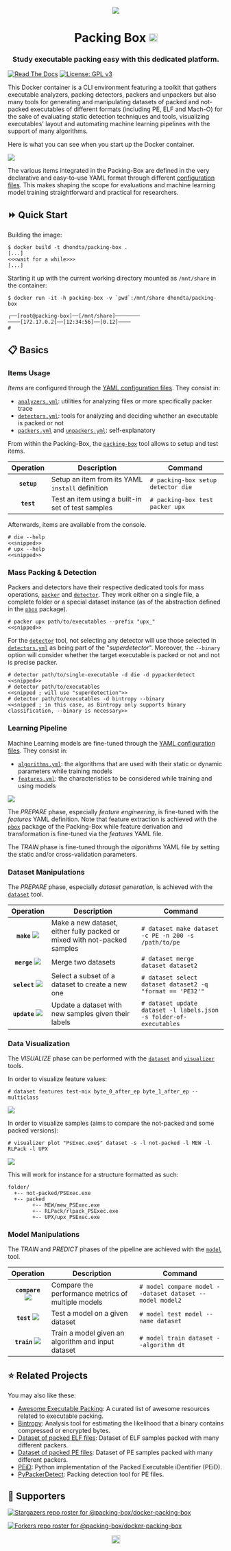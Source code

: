 <p align="center"><img src="https://github.com/packing-box/docker-packing-box/raw/main/docs/pages/imgs/logo.png"></p>
<h1 align="center">Packing Box <a href="https://twitter.com/intent/tweet?text=Packing%20Box%20-%20Docker%20container%20featuring%20a%20CLI%20environment%20with%20packers%20and%20detectors%20for%20studying%20executable%20packing%2c%20including%20machine%20learning%20dataset%20generation%20and%20pipeline%20execution%2e%0ahttps%3a%2f%2fgithub%2ecom%2fpacking-box%2fdocker-packing-box&hashtags=docker,container,python,infosec,cybersecurity,malware"><img src="https://img.shields.io/badge/Tweet--lightgrey?logo=twitter&style=social" alt="Tweet" height="20"/></a></h1>
<h3 align="center">Study executable packing easy with this dedicated platform.</h3>

[![Read The Docs](https://readthedocs.org/projects/docker-packing-box/badge/?version=latest)](http://docker-packing-box.readthedocs.io/en/latest/?badge=latest)
[![License: GPL v3](https://img.shields.io/badge/License-GPLv3-orange.svg)](https://www.gnu.org/licenses/gpl-3.0)

This Docker container is a CLI environment featuring a toolkit that gathers executable analyzers, packing detectors, packers and unpackers but also many tools for generating and manipulating datasets of packed and not-packed executables of different formats (including PE, ELF and Mach-O) for the sake of evaluating static detection techniques and tools, visualizing executables' layout and automating machine learning pipelines with the support of many algorithms.

Here is what you can see when you start up the Docker container.

![](docs/pages/imgs/screenshot.png)

The various items integrated in the Packing-Box are defined in the very declarative and easy-to-use YAML format through different [configuration files](https://github.com/packing-box/docker-packing-box/tree/main/src/conf). This makes shaping the scope for evaluations and machine learning model training straightforward and practical for researchers.

## :fast_forward: Quick Start

Building the image:

```console
$ docker build -t dhondta/packing-box .
[...]
<<<wait for a while>>>
[...]
```

Starting it up with the current working directory mounted as `/mnt/share` in the container:

```console
$ docker run -it -h packing-box -v `pwd`:/mnt/share dhondta/packing-box

┌──[root@packing-box]──[/mnt/share]────────           ────[172.17.0.2]──[12:34:56]──[0.12]────
# 
```

## :clipboard: Basics

### Items Usage

*Items* are configured through the [YAML configuration files](https://github.com/packing-box/docker-packing-box/tree/main/src/conf). They consist in:
- [`analyzers.yml`](https://github.com/packing-box/docker-packing-box/blob/main/src/conf/analyzers.yml): utilities for analyzing files or more specifically packer trace
- [`detectors.yml`](https://github.com/packing-box/docker-packing-box/blob/main/src/conf/detectors.yml): tools for analyzing and deciding whether an executable is packed or not
- [`packers.yml`](https://github.com/packing-box/docker-packing-box/blob/main/src/conf/packers.yml) and [`unpackers.yml`](https://github.com/packing-box/docker-packing-box/blob/main/src/conf/unpackers.yml): self-explanatory

From within the Packing-Box, the [`packing-box`](https://github.com/packing-box/docker-packing-box/blob/main/src/files/tools/packing-box) tool allows to setup and test items.

**Operation** | **Description** | **Command**
:---:| --- | ---
**`setup`** | Setup an item from its YAML `install` definition | `# packing-box setup detector die`
**`test`** | Test an item using a built-in set of test samples | `# packing-box test packer upx`

Afterwards, items are available from the console.

```console
# die --help
<<snipped>>
# upx --help
<<snipped>>
```

### Mass Packing & Detection

Packers and detectors have their respective dedicated tools for mass operations, [`packer`](https://github.com/packing-box/docker-packing-box/blob/main/src/files/tools/packer) and [`detector`](https://github.com/packing-box/docker-packing-box/blob/main/src/files/tools/detector). They work either on a single file, a complete folder or a special dataset instance (as of the abstraction defined in the [`pbox`](https://github.com/packing-box/docker-packing-box/tree/main/src/lib/pbox) package).

```console
# packer upx path/to/executables --prefix "upx_"
<<snipped>>
```

For the [`detector`](https://github.com/packing-box/docker-packing-box/blob/main/src/files/tools/detector) tool, not selecting any detector will use those selected in [`detectors.yml`](https://github.com/packing-box/docker-packing-box/blob/main/src/conf/detectors.yml) as being part of the "*superdetector*". Moreover, the `--binary` option will consider whether the target executable is packed or not and not is precise packer.

```console
# detector path/to/single-executable -d die -d pypackerdetect
<<snipped>>
# detector path/to/executables
<<snipped ; will use "superdetection">>
# detector path/to/executables -d bintropy --binary
<<snipped ; in this case, as Bintropy only supports binary classification, --binary is necessary>>
```

### Learning Pipeline

Machine Learning models are fine-tuned through the [YAML configuration files](https://github.com/packing-box/docker-packing-box/tree/main/src/conf). They consist in:
- [`algorithms.yml`](https://github.com/packing-box/docker-packing-box/blob/main/src/conf/algorithms.yml): the algorithms that are used with their static or dynamic parameters while training models
- [`features.yml`](https://github.com/packing-box/docker-packing-box/blob/main/src/conf/features.yml): the characteristics to be considered while training and using models

![](docs/pages/imgs/machine-learning-pipeline.png)

The *PREPARE* phase, especially *feature engineering*, is fine-tuned with the *features* YAML definition. Note that feature extraction is achieved with the [`pbox`](https://github.com/packing-box/docker-packing-box/tree/main/src/lib/pbox) package of the Packing-Box while feature derivation and transformation is fine-tuned via the *features* YAML file.

The *TRAIN* phase is fine-tuned through the *algorithms* YAML file by setting the static and/or cross-validation parameters.

### Dataset Manipulations

The *PREPARE* phase, especially *dataset generation*, is achieved with the [`dataset`](https://github.com/packing-box/docker-packing-box/blob/main/src/files/tools/dataset) tool.

**Operation** | **Description** | **Command**
:---:| --- | ---
**`make`** ![](docs/pages/imgs/dataset-operations-make.png) | Make a new dataset, either fully packed or mixed with not-packed samples | `# dataset make dataset -c PE -n 200 -s /path/to/pe`
**`merge`** ![](docs/pages/imgs/dataset-operations-merge.png) | Merge two datasets | `# dataset merge dataset dataset2`
**`select`** ![](docs/pages/imgs/dataset-operations-select.png) | Select a subset of a dataset to create a new one | `# dataset select dataset dataset2 -q "format == 'PE32'"`
**`update`** ![](docs/pages/imgs/dataset-operations-update.png) | Update a dataset with new samples given their labels | `# dataset update dataset -l labels.json -s folder-of-executables`

### Data Visualization

The *VISUALIZE* phase can be performed with the [`dataset`](https://github.com/packing-box/docker-packing-box/blob/main/src/files/tools/dataset) and [`visualizer`](https://github.com/packing-box/docker-packing-box/blob/main/src/files/tools/visualizer) tools.

In order to visualize feature values:

```console
# dataset features test-mix byte_0_after_ep byte_1_after_ep --multiclass
```

![](docs/pages/imgs/data-visualization-features.png)

In order to visualize samples (aims to compare the not-packed and some packed versions):

```console
# visualizer plot "PsExec.exe$" dataset -s -l not-packed -l MEW -l RLPack -l UPX
```

![](docs/pages/imgs/data-visualization-psexec.png)

This will work for instance for a structure formatted as such:

```
folder/
  +-- not-packed/PSExec.exe
  +-- packed
        +-- MEW/mew_PSExec.exe
        +-- RLPack/rlpack_PSExec.exe
        +-- UPX/upx_PSExec.exe
```

### Model Manipulations

The *TRAIN* and *PREDICT* phases of the pipeline are achieved with the [`model`](https://github.com/packing-box/docker-packing-box/blob/main/src/files/tools/model) tool. 

**Operation** | **Description** | **Command**
:---:| --- | ---
**`compare`** ![](docs/pages/imgs/model-operations-compare.png) | Compare the performance metrics of multiple models | `# model compare model --dataset dataset --model model2`
**`test`** ![](docs/pages/imgs/model-operations-test.png) | Test a model on a given dataset | `# model test model --name dataset`
**`train`** ![](docs/pages/imgs/model-operations-train.png) | Train a model given an algorithm and input dataset | `# model train dataset --algorithm dt`


## :star: Related Projects

You may also like these:

- [Awesome Executable Packing](https://github.com/packing-box/awesome-executable-packing): A curated list of awesome resources related to executable packing.
- [Bintropy](https://github.com/packing-box/bintropy): Analysis tool for estimating the likelihood that a binary contains compressed or encrypted bytes.
- [Dataset of packed ELF files](https://github.com/packing-box/dataset-packed-elf): Dataset of ELF samples packed with many different packers.
- [Dataset of packed PE files](https://github.com/packing-box/dataset-packed-pe): Dataset of PE samples packed with many different packers.
- [PEiD](https://github.com/packing-box/peid): Python implementation of the Packed Executable iDentifier (PEiD).
- [PyPackerDetect](https://github.com/packing-box/PyPackerDetect): Packing detection tool for PE files.


## :clap:  Supporters

[![Stargazers repo roster for @packing-box/docker-packing-box](https://reporoster.com/stars/dark/packing-box/docker-packing-box)](https://github.com/packing-box/docker-packing-box/stargazers)

[![Forkers repo roster for @packing-box/docker-packing-box](https://reporoster.com/forks/dark/packing-box/docker-packing-box)](https://github.com/packing-box/docker-packing-box/network/members)

<p align="center"><a href="#"><img src="https://img.shields.io/badge/Back%20to%20top--lightgrey?style=social" alt="Back to top" height="20"/></a></p>

